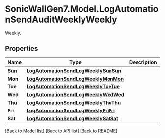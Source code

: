 # SonicWallGen7.Model.LogAutomationSendAuditWeeklyWeekly
Weekly.

## Properties

Name | Type | Description | Notes
------------ | ------------- | ------------- | -------------
**Sun** | [**LogAutomationSendLogWeeklySunSun**](LogAutomationSendLogWeeklySunSun.md) |  | [optional] 
**Mon** | [**LogAutomationSendLogWeeklyMonMon**](LogAutomationSendLogWeeklyMonMon.md) |  | [optional] 
**Tue** | [**LogAutomationSendLogWeeklyTueTue**](LogAutomationSendLogWeeklyTueTue.md) |  | [optional] 
**Wed** | [**LogAutomationSendLogWeeklyWedWed**](LogAutomationSendLogWeeklyWedWed.md) |  | [optional] 
**Thu** | [**LogAutomationSendLogWeeklyThuThu**](LogAutomationSendLogWeeklyThuThu.md) |  | [optional] 
**Fri** | [**LogAutomationSendLogWeeklyFriFri**](LogAutomationSendLogWeeklyFriFri.md) |  | [optional] 
**Sat** | [**LogAutomationSendLogWeeklySatSat**](LogAutomationSendLogWeeklySatSat.md) |  | [optional] 

[[Back to Model list]](../README.md#documentation-for-models) [[Back to API list]](../README.md#documentation-for-api-endpoints) [[Back to README]](../README.md)

